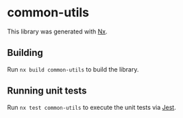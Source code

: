 # common-utils

This library was generated with [Nx](https://nx.dev).



## Building

Run `nx build common-utils` to build the library.





## Running unit tests

Run `nx test common-utils` to execute the unit tests via [Jest](https://jestjs.io).


